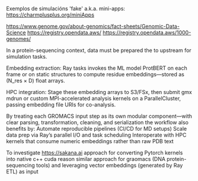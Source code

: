 

Exemplos de simulacións 'fake' a.k.a. mini-apps:
    https://charmplusplus.org/miniApps

https://www.genome.gov/about-genomics/fact-sheets/Genomic-Data-Science
https://registry.opendata.aws/
https://registry.opendata.aws/1000-genomes/

In a protein-sequencing context, data must be prepared the to upstream for simulation tasks. 

Embedding extraction: Ray tasks invokes the ML model ProtBERT on each frame or on static structures to compute residue embeddings—stored as (N_res × D) float arrays.

HPC integration: Stage these embedding arrays to S3/FSx, then submit gmx mdrun or custom MPI-accelerated analysis kernels on a ParallelCluster, passing embedding file URIs for co-analysis.

By treating each GROMACS input step as its own modular component—with clear parsing, transformation, cleaning, and serialization the workflow also benefits by:
    Automate reproducible pipelines (CI/CD for MD setups)
    Scale data prep via Ray’s parallel I/O and task scheduling
    Interoperate with HPC kernels that consume numeric embeddings rather than raw PDB text



To investigate https://sakana.ai approach for converting Pytorch kernels into native c++ cuda
    reason similar approach for graomacs (DNA protein-sequencing tools) and leveraging vector embeddings (generated by Ray ETL) as input